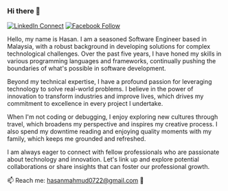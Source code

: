 ### Hi there 👋

[![LinkedIn Connect](https://img.shields.io/badge/%20-Connect-black?color=14171A&labelColor=212121&logo=linkedin&logoColor=ffffff)](https://www.linkedin.com/in/codemechanix/)
[![Facebook Follow](https://img.shields.io/badge/%20-Connect-black?color=14171A&labelColor=1976d2&logo=facebook&logoColor=ffffff)](https://www.facebook.com/codemechanix/)

Hello, my name is Hasan. I am a seasoned Software Engineer based in Malaysia, with a robust background in developing solutions for complex technological challenges. Over the past five years, I have honed my skills in various programming languages and frameworks, continually pushing the boundaries of what's possible in software development.

Beyond my technical expertise, I have a profound passion for leveraging technology to solve real-world problems. I believe in the power of innovation to transform industries and improve lives, which drives my commitment to excellence in every project I undertake.

When I'm not coding or debugging, I enjoy exploring new cultures through travel, which broadens my perspective and inspires my creative process. I also spend my downtime reading and enjoying quality moments with my family, which keeps me grounded and refreshed.

I am always eager to connect with fellow professionals who are passionate about technology and innovation. Let's link up and explore potential collaborations or share insights that can foster our professional growth.
<!--
Skilled and motivated Java Developer with 4(+) years of experience in developing high-quality software solutions. With a passion for clean, efficient, and maintainable code, I have contributed to the development of numerous enterprise-level applications. During my B.Sc. life, I was actively involved in competitive programming, which helped me develop strong problem-solving skills and a deep understanding of data structures and algorithms.

I am a quick learner and a team player, always willing to learn and work collaboratively with my colleagues. I have excellent communication skills, which help me to effectively communicate complex technical concepts to non-technical stakeholders.

I have experience in building scalable and robust applications using Java frameworks such as Spring WebFlux, Spring Boot, JUnit, and Hibernate. I am also proficient in SQL and have experience in working with databases like MySQL and Oracle. Additionally, I have experience in developing RESTful APIs and integrating them with front-end technologies like React.

𝙎𝙥𝙚𝙘𝙞𝙖𝙡𝙞𝙩𝙞𝙚𝙨 & 𝙏𝙚𝙘𝙝𝙣𝙤𝙡𝙤𝙜𝙞𝙚𝙨:

● Language: Java, Javascript, Python

● Frameworks & Libraries: Spring WebFlux, Spring Boot, JUnit, JPA-Hibernate, Jersey (REST-Webservices)

● Message Broker: IBM MQ, RabbitMQ

● Database: MySQL, PostgreSQL(, Oracle, Redis.

● Version Control: Git

● Build tool: Maven, Gradle.

● CI/CD: Jenkins.

● Project management system: JIRA.

● Environment: IntelliJ IDEA Ultimate, Eclipse, Spring Tool Suite.

● Operating System: Windows, Linux.

● Server: Docker and docker-compose system (Learning).

● Scalable microservices, Test Driven Development ( TDD ), and Event-Driven Development ( EDD ) approach.

I'm excited to bring my skills and experience to your organization and contribute to the growth and success of your team.

## Github Stats 

<details> 
  <summary><b>Profile Stats</b></summary>
  <br/>
  <p>
    <a href="https://github.com/codemechanix"><img align="center" src="https://github-readme-stats.vercel.app/api?username=codemechanix&show_icons=true&locale=en&theme=react" alt="codemechanix" height="192px"/></a>
	</p>
	<p>
	  <img src="https://github-readme-stats.vercel.app/api/top-langs?username=codemechanix&show_icons=true&locale=en&layout=compact&theme=react" alt="codemechanix" height="192px"/>
	</p>
  </p>
</details>


<details>
  <summary><b>Recent Activity</b></summary>
  <br/>
   <a href="https://github.com/codemechanix"><img alt="Hasan's Activity Graph" src="https://activity-graph.herokuapp.com/graph?username=codemechanix&custom_title=Hasan's%20Contribution%20Graph&theme=react-dark" /></a>
  <br/>
</details>
<br/>

-->
📫 Reach me: hasanmahmud0722@gmail.com 🙂

<!--
<p align="center"> <img src="https://github-readme-stats.vercel.app/api?username=codemechanix&show_icons=true" alt="codemechanix" /> </h1>

- 👯 I’m looking to collaborate on ...
- 🤔 I’m looking for help with ...
- 💬 Ask me about ...
- 😄 Pronouns: ...
- ⚡ Fun fact: ...

[![Hasan's GitHub stats](https://github-readme-stats.vercel.app/api?username=codemechanix)](https://github.com/codemechanix/github-readme-stats)

<!-- ![Repository's Stats](https://github-readme-stats.vercel.app/api/top-langs/?username=codemechanix&theme=blue-green)-->
<!--  [![Top Langs](https://github-readme-stats.vercel.app/api/top-langs/?username=codemechanix&langs_count=15)](https://github.com/codemechanix/github-readme-stats)-->
